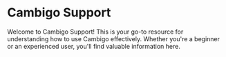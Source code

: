 # Cambigo Support

Welcome to Cambigo Support! This is your go-to resource for understanding how to use Cambigo effectively. Whether you're a beginner or an experienced user, you'll find valuable information here.